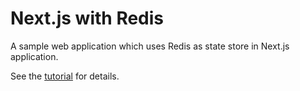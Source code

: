 # Next.js with Redis
       
A sample web application which uses Redis as state store in Next.js application.

See the [tutorial](https://docs.upstash.com/tutorials/nextjs_with_redis) for details.
